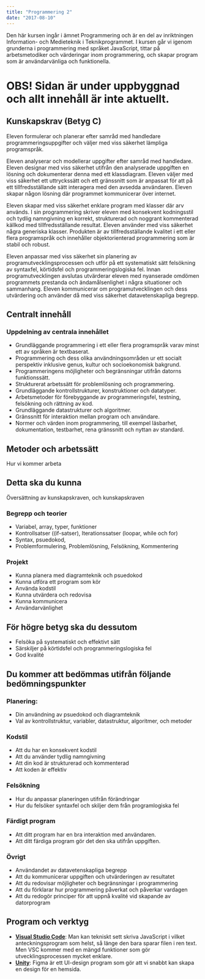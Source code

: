```yaml
---
title: "Programmering 2"
date: "2017-08-10"
---
```


Den här kursen ingår i ämnet Programmering och är en del av inriktningen Information- och Medieteknik i Teknikprogrammet. I kursen går vi igenom grunderna i programmering med språket JavaScript, tittar på arbetsmetodiker och värderingar inom programmering, och skapar program som är användarvänliga och funktionella.

# OBS! Sidan är under uppbyggnad och allt innehåll är inte aktuellt.

## Kunskapskrav (Betyg C)
Eleven formulerar och planerar efter samråd med handledare programmeringsuppgifter och väljer med viss säkerhet lämpliga programspråk.

Eleven analyserar och modellerar uppgifter efter samråd med handledare. Eleven designar med viss säkerhet utifrån den analyserade uppgiften en lösning och dokumenterar denna med ett klassdiagram. Eleven väljer med viss säkerhet ett uttryckssätt och ett gränssnitt som är anpassat för att på ett tillfredsställande sätt interagera med den avsedda användaren. Eleven skapar någon lösning där programmet kommunicerar över internet.

Eleven skapar med viss säkerhet enklare program med klasser där arv används. I sin programmering skriver eleven med konsekvent kodningsstil och tydlig namngivning en korrekt, strukturerad och noggrant kommenterad källkod med tillfredsställande resultat. Eleven använder med viss säkerhet några generiska klasser. Produkten är av tillfredsställande kvalitet i ett eller flera programspråk och innehåller objektorienterad programmering som är stabil och robust.

Eleven anpassar med viss säkerhet sin planering av programutvecklingsprocessen och utför på ett systematiskt sätt felsökning av syntaxfel, körtidsfel och programmeringslogiska fel. Innan programutvecklingen avslutas utvärderar eleven med nyanserade omdömen programmets prestanda och ändamålsenlighet i några situationer och sammanhang. Eleven kommunicerar om programutvecklingen och dess utvärdering och använder då med viss säkerhet datavetenskapliga begrepp.

## Centralt innehåll

### Uppdelning av centrala innehållet

- Grundläggande programmering i ett eller flera programspråk varav minst ett av språken är textbaserat.
- Programmering och dess olika användningsområden ur ett socialt perspektiv inklusive genus, kultur och socioekonomisk bakgrund.
- Programmeringens möjligheter och begränsningar utifrån datorns funktionssätt.
- Strukturerat arbetssätt för problemlösning och programmering.
- Grundläggande kontrollstrukturer, konstruktioner och datatyper.
- Arbetsmetoder för förebyggande av programmeringsfel, testning, felsökning och rättning av kod.
- Grundläggande datastrukturer och algoritmer.
- Gränssnitt för interaktion mellan program och användare.
- Normer och värden inom programmering, till exempel läsbarhet, dokumentation, testbarhet, rena gränssnitt och nyttan av standard.

## Metoder och arbetssätt

Hur vi kommer arbeta

## Detta ska du kunna

Översättning av kunskapskraven, och kunskapskraven

### Begrepp och teorier

- Variabel, array, typer, funktioner
- Kontrollsatser ((if-satser), Iterationssatser (loopar, while och for)
- Syntax, psuedokod,
- Problemformulering, Problemlösning, Felsökning, Kommentering

### Projekt

- Kunna planera med diagramteknik och psuedokod
- Kunna utföra ett program som kör
- Använda kodstil
- Kunna utvärdera och redovisa
- Kunna kommunicera
- Användarvänlighet

## För högre betyg ska du dessutom

- Felsöka på systematiskt och effektivt sätt
- Särskiljer på körtidsfel och programmeringslogiska fel
- God kvalité

## Du kommer att bedömmas utifrån följande bedömningspunkter

### Planering:

- Din användning av psuedokod och diagramteknik
- Val av kontrollstruktur, variabler, datastruktur, algoritmer, och metoder

### Kodstil

- Att du har en konsekvent kodstil
- Att du använder tydlig namngivning
- Att din kod är strukturerad och kommenterad
- Att koden är effektiv

### Felsökning

- Hur du anpassar planeringen utifrån förändringar
- Hur du felsöker syntaxfel och skiljer dem från programlogiska fel

### Färdigt program

- Att ditt program har en bra interaktion med användaren.
- Att ditt färdiga program gör det den ska utifrån uppgiften.

### Övrigt

- Användandet av datavetenskapliga begrepp
- Att du kommunicerar uppgiften och utvärderingen av resultatet
- Att du redovisar möjligheter och begränsningar i programmering
- Att du förklarar hur programmering påverkat och påverkar vardagen
- Att du redogör principer för att uppnå kvalité vid skapande av datorprogram

## Program och verktyg

- **[Visual Studio Code](https://code.visualstudio.com/)**: Man kan tekniskt sett skriva JavaScript i vilket anteckningsprogram som helst, så länge den bara sparar filen i ren text. Men VSC kommer med en mängd funktioner som gör utvecklingsprocessen mycket enklare.
- **[Unity](https://www.unity.com)**: Figma är ett UI-design program som gör att vi snabbt kan skapa en design för en hemsida.
